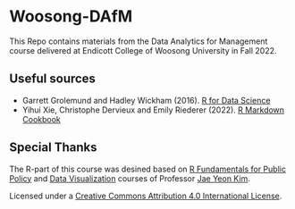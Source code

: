 # Woosong-DAfM

This Repo contains materials from the Data Analytics for Management course delivered at Endicott College of Woosong University in Fall 2022.

## Useful sources

- Garrett Grolemund and Hadley Wickham (2016). [R for Data Science](https://r4ds.had.co.nz/)
- Yihui Xie, Christophe Dervieux and Emily Riederer (2022). [R Markdown Cookbook](https://bookdown.org/yihui/rmarkdown-cookbook/)

## Special Thanks

The R-part of this course was desined based on [R Fundamentals for Public Policy](https://github.com/KDIS-DSPPM/r-fundamentals) and [Data Visualization](https://github.com/KDIS-DSPPM/data-visualization) courses of Professor [Jae Yeon Kim](https://jaeyk.github.io/).   



Licensed under a [Creative Commons Attribution 4.0 International License](https://creativecommons.org/licenses/by/4.0/).
